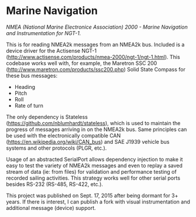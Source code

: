 Marine Navigation
=================

*NMEA (National Marine Electronice Association) 2000 - Marine Navigation and Instrumentation for NGT-1.*

This is for reading NMEA2k messages from an NMEA2k bus.  Included is a device driver for the Actisense NGT-1 (http://www.actisense.com/products/nmea-2000/ngt-1/ngt-1.html).  This codebase works well with, for example, the Maretron SSC 200 (http://www.maretron.com/products/ssc200.php) Solid State Compass for these bus messages:
- Heading
- Pitch
- Roll
- Rate of turn

The only dependency is Stateless (https://github.com/nblumhardt/stateless), which is used to maintain the progress of messages arriving in on the NMEA2k bus.  Same principles can be used with the electronically compatible CAN (https://en.wikipedia.org/wiki/CAN_bus) and SAE J1939 vehicle bus systems and other protocols (PLGR, etc.).

Usage of an abstracted SerialPort allows dependency injection to make it easy to test the variety of NMEA2k messages and even to replay a saved stream of data (ie: from files) for validation and performance testing of recorded sailing activities.  This strategy works well for other serial ports besides RS-232 (RS-485, RS-422, etc.).  

This project was published on Sept. 17, 2015 after being dormant for 3+ years.  If there is interest, I can publish a fork with visual instrumentation and additional message (device) support.
